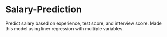 # Salary-Prediction
Predict salary based on experience, test score, and interview score. Made this model using liner regression with multiple variables.
